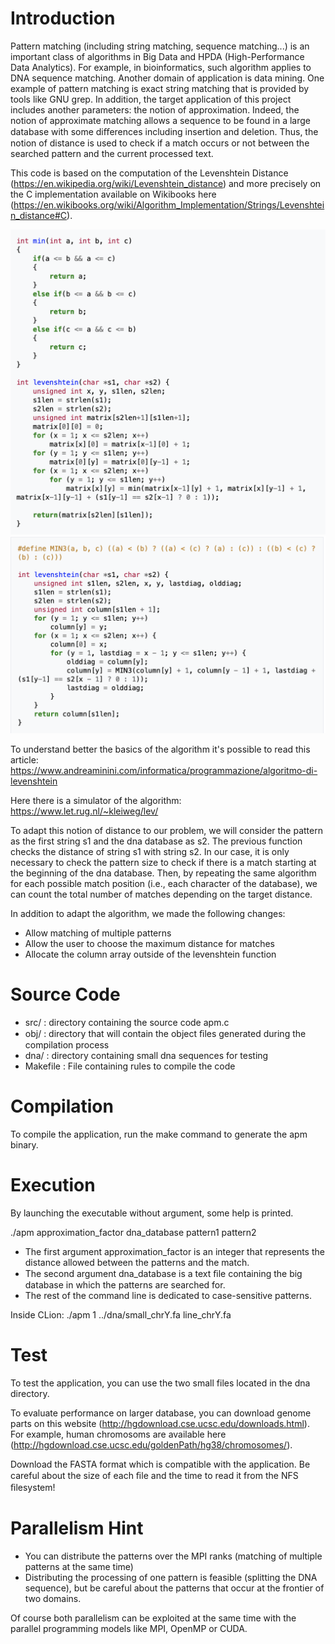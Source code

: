 # Introduction

Pattern matching (including string matching, sequence matching...) is an important class of algorithms in Big Data and HPDA (High-Performance Data Analytics). 
For example, in bioinformatics, such algorithm applies to DNA sequence matching. Another domain of application is data mining. 
One example of pattern matching is exact string matching that is provided by tools like GNU grep. 
In addition, the target application of this project includes another parameters: the notion of approximation. 
Indeed, the notion of approximate matching allows a sequence to be found in a large database with some diﬀerences including insertion and deletion. 
Thus, the notion of distance is used to check if a match occurs or not between the searched pattern and the current processed text.

This code is based on the computation of the Levenshtein Distance (https://en.wikipedia.org/wiki/Levenshtein_distance) and more precisely on the C implementation available on Wikibooks here (https://en.wikibooks.org/wiki/Algorithm_Implementation/Strings/Levenshtein_distance#C).

![LevenshteinDistanceAlgorithm](imagesReadme/LevenshteinDistanceAlgorithm.png)
![LevenshteinDistanceAlgorithm](imagesReadme/LevenshteinDistanceAlgorithmOptimized.png)

To understand better the basics of the algorithm it's possible to read this article: https://www.andreaminini.com/informatica/programmazione/algoritmo-di-levenshtein

Here there is a simulator of the algorithm: https://www.let.rug.nl/~kleiweg/lev/

To adapt this notion of distance to our problem, we will consider the pattern as the first string s1 and the dna database as s2.
The previous function checks the distance of string s1 with string s2. 
In our case, it is only necessary to check the pattern size to check if there is a match starting at the beginning of the dna database. 
Then, by repeating the same algorithm for each possible match position (i.e., each character of the database), we can count the total number of matches depending on the target distance.

In addition to adapt the algorithm, we made the following changes:
- Allow matching of multiple patterns
- Allow the user to choose the maximum distance for matches
- Allocate the column array outside of the levenshtein function

# Source Code

- src/ : directory containing the source code apm.c 
- obj/ : directory that will contain the object ﬁles generated during the compilation process 
- dna/ : directory containing small dna sequences for testing 
- Makefile : File containing rules to compile the code

# Compilation

To compile the application, run the make command to generate the apm binary. 

# Execution

By launching the executable without argument, some help is printed.

./apm approximation_factor dna_database pattern1 pattern2

- The first argument approximation_factor is an integer that represents the distance allowed between the patterns and the match. 
- The second argument dna_database is a text ﬁle containing the big database in which the patterns are searched for. 
- The rest of the command line is dedicated to case-sensitive patterns.

Inside CLion: ./apm 1 ../dna/small_chrY.fa line_chrY.fa

# Test

To test the application, you can use the two small files located in the dna directory. 

To evaluate performance on larger database, you can download genome parts on this website (http://hgdownload.cse.ucsc.edu/downloads.html). 
For example, human chromosoms are available here (http://hgdownload.cse.ucsc.edu/goldenPath/hg38/chromosomes/). 

Download the FASTA format which is compatible with the application. Be careful about the size of each ﬁle and the time to read it from the NFS ﬁlesystem!

# Parallelism Hint

- You can distribute the patterns over the MPI ranks (matching of multiple patterns at the same time)
- Distributing the processing of one pattern is feasible (splitting the DNA sequence), but be careful about the patterns that occur at the frontier of two domains.
  
Of course both parallelism can be exploited at the same time with the parallel programming models like MPI, OpenMP or CUDA.